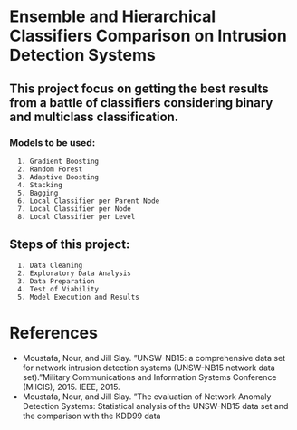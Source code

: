 # Ensemble and Hierarchical Classifiers Comparison on Intrusion Detection Systems

## This project focus on getting the best results from a battle of classifiers considering binary and multiclass classification. 

### Models to be used:
      1. Gradient Boosting
      2. Random Forest
      3. Adaptive Boosting
      4. Stacking
      5. Bagging
      6. Local Classifier per Parent Node
      7. Local Classifier per Node
      8. Local Classifier per Level

## Steps of this project:
      1. Data Cleaning
      2. Exploratory Data Analysis
      3. Data Preparation
      4. Test of Viability
      5. Model Execution and Results


# References
* Moustafa, Nour, and Jill Slay. ”UNSW-NB15: a comprehensive data
set for network intrusion detection systems (UNSW-NB15 network data
set).”Military Communications and Information Systems Conference
(MilCIS), 2015. IEEE, 2015.
* Moustafa, Nour, and Jill Slay. ”The evaluation of Network Anomaly
Detection Systems: Statistical analysis of the UNSW-NB15 data set and
the comparison with the KDD99 data
